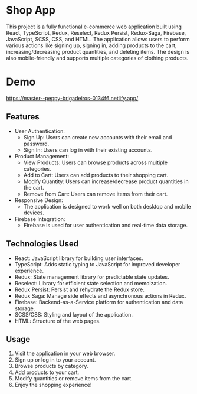 # Shop App

This project is a fully functional e-commerce web application built using React, TypeScript, Redux, Reselect, Redux Persist, Redux-Saga, Firebase, JavaScript, SCSS, CSS, and HTML. The application allows users to perform various actions like signing up, signing in, adding products to the cart, increasing/decreasing product quantities, and deleting items. The design is also mobile-friendly and supports multiple categories of clothing products.

# Demo
https://master--peppy-brigadeiros-0134f6.netlify.app/

## Features

- User Authentication:
  - Sign Up: Users can create new accounts with their email and password.
  - Sign In: Users can log in with their existing accounts.
- Product Management:
  - View Products: Users can browse products across multiple categories.
  - Add to Cart: Users can add products to their shopping cart.
  - Modify Quantity: Users can increase/decrease product quantities in the cart.
  - Remove from Cart: Users can remove items from their cart.
- Responsive Design:
  - The application is designed to work well on both desktop and mobile devices.
- Firebase Integration:
  - Firebase is used for user authentication and real-time data storage.

## Technologies Used

- React: JavaScript library for building user interfaces.
- TypeScript: Adds static typing to JavaScript for improved developer experience.
- Redux: State management library for predictable state updates.
- Reselect: Library for efficient state selection and memoization.
- Redux Persist: Persist and rehydrate the Redux store.
- Redux Saga: Manage side effects and asynchronous actions in Redux.
- Firebase: Backend-as-a-Service platform for authentication and data storage.
- SCSS/CSS: Styling and layout of the application.
- HTML: Structure of the web pages.

## Usage

1. Visit the application in your web browser.
2. Sign up or log in to your account.
3. Browse products by category.
4. Add products to your cart.
5. Modify quantities or remove items from the cart.
6. Enjoy the shopping experience!
